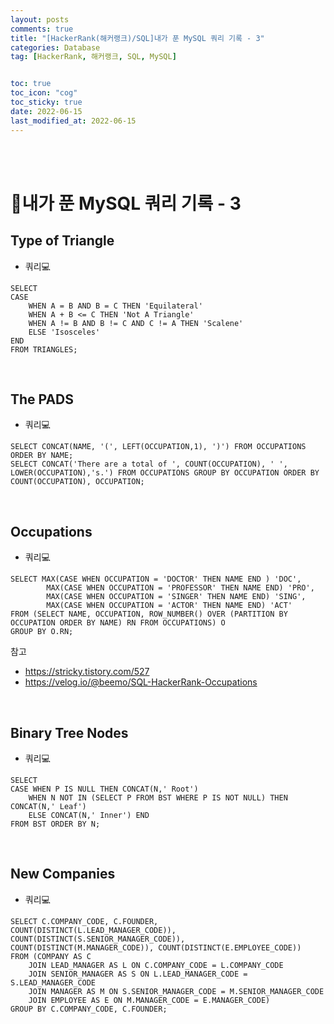 ```yaml
---
layout: posts
comments: true
title: "[HackerRank(해커랭크)/SQL]내가 푼 MySQL 쿼리 기록 - 3"
categories: Database
tag: [HackerRank, 해커랭크, SQL, MySQL]


toc: true
toc_icon: "cog"
toc_sticky: true
date: 2022-06-15
last_modified_at: 2022-06-15
---
```




<br>

<br>



# 📌내가 푼 MySQL 쿼리 기록 - 3



## Type of Triangle

* 쿼리💻

```mysql
SELECT
CASE 
    WHEN A = B AND B = C THEN 'Equilateral'
    WHEN A + B <= C THEN 'Not A Triangle'
    WHEN A != B AND B != C AND C != A THEN 'Scalene'
    ELSE 'Isosceles'
END
FROM TRIANGLES;
```

<br>

## The PADS

* 쿼리💻

```mysql
SELECT CONCAT(NAME, '(', LEFT(OCCUPATION,1), ')') FROM OCCUPATIONS ORDER BY NAME;
SELECT CONCAT('There are a total of ', COUNT(OCCUPATION), ' ', LOWER(OCCUPATION),'s.') FROM OCCUPATIONS GROUP BY OCCUPATION ORDER BY COUNT(OCCUPATION), OCCUPATION;
```

<br>

## Occupations

* 쿼리💻

```mysql
SELECT MAX(CASE WHEN OCCUPATION = 'DOCTOR' THEN NAME END ) 'DOC',
        MAX(CASE WHEN OCCUPATION = 'PROFESSOR' THEN NAME END) 'PRO',
        MAX(CASE WHEN OCCUPATION = 'SINGER' THEN NAME END) 'SING',
        MAX(CASE WHEN OCCUPATION = 'ACTOR' THEN NAME END) 'ACT'
FROM (SELECT NAME, OCCUPATION, ROW_NUMBER() OVER (PARTITION BY OCCUPATION ORDER BY NAME) RN FROM OCCUPATIONS) O
GROUP BY O.RN;
```

참고

* https://stricky.tistory.com/527
* https://velog.io/@beemo/SQL-HackerRank-Occupations

<br>

## Binary Tree Nodes

* 쿼리💻

```mysql
SELECT 
CASE WHEN P IS NULL THEN CONCAT(N,' Root')
    WHEN N NOT IN (SELECT P FROM BST WHERE P IS NOT NULL) THEN CONCAT(N,' Leaf')
    ELSE CONCAT(N,' Inner') END
FROM BST ORDER BY N;
```

<br>

## New Companies

* 쿼리💻

```mysql
SELECT C.COMPANY_CODE, C.FOUNDER, COUNT(DISTINCT(L.LEAD_MANAGER_CODE)), COUNT(DISTINCT(S.SENIOR_MANAGER_CODE)), COUNT(DISTINCT(M.MANAGER_CODE)), COUNT(DISTINCT(E.EMPLOYEE_CODE))
FROM (COMPANY AS C 
    JOIN LEAD_MANAGER AS L ON C.COMPANY_CODE = L.COMPANY_CODE
    JOIN SENIOR_MANAGER AS S ON L.LEAD_MANAGER_CODE = S.LEAD_MANAGER_CODE
    JOIN MANAGER AS M ON S.SENIOR_MANAGER_CODE = M.SENIOR_MANAGER_CODE
    JOIN EMPLOYEE AS E ON M.MANAGER_CODE = E.MANAGER_CODE)
GROUP BY C.COMPANY_CODE, C.FOUNDER;
```

<br>









 